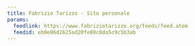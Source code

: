 ```yaml
---
title: Fabrizio Tarizzo - Sito personale
params:
  feedlink: https://www.fabriziotarizzo.org/feeds/feed.atom
  feedid: eb0e06d2625ad20fe80c8da5c9c5b3ab
---
```

